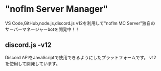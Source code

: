 # "noflm Server Manager"
VS Code,GitHub,node.js,discord.js v12を利用して"noflm MC Server"独自のサーバーマネージャーbotを開発中！！
## discord.js -v12
Discord APIをJavaScriptで使用できるようにしたプラットフォームです。
v12を使用して開発しています。